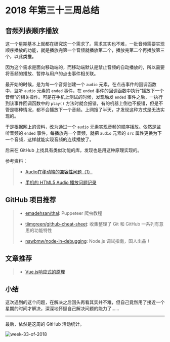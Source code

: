 # 2018 年第三十三周总结

## 音频列表顺序播放

这一个星期基本上就都在研究这一个需求了。需求其实也不难，一批音频需要实现顺序播放的功能，就是播放完第一个音频就播放第二个，播放完第二个再播放第三个，以此类推。

因为这个需求是面向移动端的，而移动端默认是禁止音频的自动播放的，所以需要将音频的播放、暂停与用户的点击事件相关联。

最开始的时候，是为每一个音频创建一个 `audio` 元素，在点击事件的回调函数中，监听 `audio` 元素的 `ended` 事件，在 `ended` 事件的回调函数中执行“播放下一个音频”的相关操作。可是在手机上测试的时候，发现触发 `ended` 事件之后，一执行到该事件回调函数中的 `play()` 方法时就会报错，有的机器上倒也不报错，但是不管是哪种情况，都不会播放下一个音频。上网搜了半天，才发现这种方式是无法实现的。

于是根据网上的资料，改为通过一个 `audio` 元素实现音频的顺序播放。依然是监听音频的 `ended` 事件，每播放完一个音频，就把 `audio` 元素的 `src` 属性更换为下一个音频，这样就能实现音频的连续播放了。

后来在 GitHub 上找具有类似功能的库，发现也是用这种原理实现的。

参考资料：

> - [Audio在移动端的兼容性问题（1）](https://www.jianshu.com/p/b26cdf3a96f2)
>
> - [手机的 HTML5 Audio 播放问题记录](http://www.86y.org/art_detail.aspx?id=720)

## GitHub 项目推荐

> - [emadehsan/thal](https://github.com/emadehsan/thal): Puppeteer 爬虫教程
>
> - [tiimgreen/github-cheat-sheet](https://github.com/tiimgreen/github-cheat-sheet): 收集整理了 Git 和 GitHub 一系列有意思的功能特性
>
> - [nswbmw/node-in-debugging](https://github.com/nswbmw/node-in-debugging): Node.js 调试指南，国人出品！

## 文章推荐

> - [Vue.js响应式的原理](https://medium.com/vue-mastery/the-best-explanation-of-javascript-reactivity-fea6112dd80d)

## 小结

这次遇到的这个问题，在解决之后回头再看其实并不难，但自己竟然用了接近一个星期的时间才解决，深深地怀疑自己解决问题的能力了……

---

最后，依然是这周的 GitHub 活动统计。

![week-33-of-2018](http://owve9bvtw.bkt.clouddn.com/Fq5n-jpJda5Noxr2Br_7QnQmdMHD)
